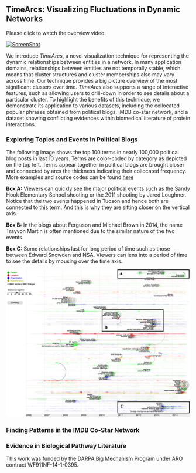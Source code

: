 ## TimeArcs: Visualizing Fluctuations in Dynamic Networks
Please click to watch the overview video.

[![ScreenShot](http://www.cs.uic.edu/~tdang/TimeArcs/EuroVis2016/VideoTeaser.png)](http://www.cs.uic.edu/~tdang/TimeArcs/EuroVis2016/TimeArcs_Dang_EuroVis2016.mp4)

We introduce *TimeArcs*, a novel visualization technique for representing the dynamic relationships between entities in a network. In many application domains, relationships between entities are not temporally stable, which means that cluster structures and cluster memberships also may vary across time. Our technique provides a big picture overview of the most significant clusters over time. *TimeArcs* also supports a range of interactive features, such as allowing users to drill-down in order to see details about a particular cluster. To highlight the benefits of this technique, we demonstrate its application to various datasets, including the collocated popular phrases obtained from political blogs, IMDB co-star network, and  a dataset showing conflicting evidences within biomedical literature of protein interactions.  

### Exploring Topics and Events in Political Blogs
The following image shows the top 100 terms in nearly 100,000 political blog posts in last 10 years. Terms are color-coded by category as depicted on the top left. Terms appear together in political blogs are brought closer and connected by arcs the thickness indicating their collocated frequency. More examples and source codes can be found [here](https://github.com/CreativeCodingLab/TimeArcs/tree/master/Text)

**Box A:** Viewers can quickly see the major political events such as the Sandy Hook Elementary School shooting or the 2011 shooting by Jared Loughner. Notice that the two events happened in Tucson and hence both are connected to this term. And this is why they are sitting closer on the vertical axis. 

**Box B:** In the blogs about Ferguson and Michael Brown in 2014, the name Trayvon Martin is often mentioned due to the similar nature of the two events. 

**Box C:** Some relationships last for long period of time such as those between Edward Snowden and NSA. Viewers can lens into a period of time to see the details by mousing over the time axis. 

![ScreenShot](https://github.com/CreativeCodingLab/TimeArcs/blob/master/Text/images/PoliticalBlogs1.png)

### Finding Patterns in the IMDB Co-Star Network

### Evidence in Biological Pathway Literature

This work was funded by the DARPA Big Mechanism Program under ARO contract WF911NF-14-1-0395.


 